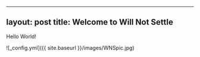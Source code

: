 ----
layout: post
title: Welcome to Will Not Settle
----

 Hello World!

![_config.yml]({{ site.baseurl }}/images/WNSpic.jpg)
